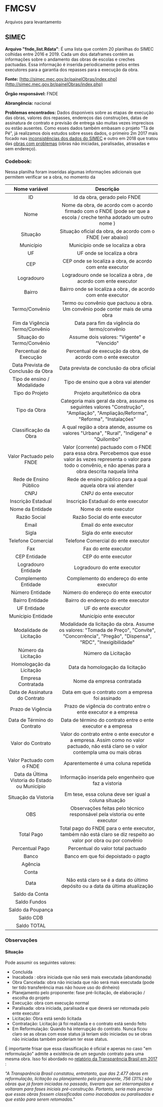 # FMCSV
Arquivos para levantamento

## SIMEC

**Arquivo "fnde_list.Rdata"**: É uma lista que contém 20 planilhas do SIMEC colhidas entre 2016 e 2019. Cada um dos dataframes contém as informações sobre o andamento das obras de escolas e creches pactuadas. Essa informação é inserida periodicamente pelos entes executores para a garantia dos repasses para a execução da obra.

**Fonte:** [http://simec.mec.gov.br/painelObras/index.php](http://simec.mec.gov.br/painelObras/index.php) 

**Órgão responsável:** FNDE

**Abrangência:** nacional

**Problemas encontrados:** Dados disponíveis sobre as etapas de execução das obras, valores dos repasses, endereços das construções, datas de assinatura de contrato e previsão de entrega são muitas vezes imprecisos ou estão ausentes. Como esses dados também embasam o projeto "Tá de Pé", já realizamos dois estudos sobre esses dados, o primeiro 2m 2017 mais focado nas [inconsistências dos dados do SIMEC](https://www.transparencia.org.br/downloads/publicacoes/RelatorioTadePe23082017.pdf) e outro em 2018 que tratou das [obras com problemas](https://www.transparencia.org.br/downloads/publicacoes/Relat%C3%B3rio_campanha%20TdP_final.pdf) (obras não iniciadas, paralisadas, atrasadas e sem endereço).

### Codebook: 
Nessa planilha foram inseridas algumas informações adicionais que permitem verificar se a obra, no momento da 


| Nome variável      | Descrição   |
| :-------------: |:-------------:|
| ID    | Id da obra, gerado pelo FNDE |
| Nome| Nome da obra, de acordo com o acordo firmado com o FNDE (pode ser que a escola / creche tenha adotado um outro nome ) |
| Situação | Situação oficial da obra, de acordo com o FNDE (ver abaixo) |
| Município | Município onde se localiza a obra |
| UF | UF onde se localiza a obra |
| CEP | CEP onde se localiza a obra, de acordo com ente executor |
| Logradouro | Logradouro onde se localiza a obra , de acordo com ente executor |
| Bairro | Bairro onde se localiza a obra , de acordo com ente executor |
|Termo/Convênio| Termo ou convênio que pactuou a obra. Um convênio pode conter mais de uma obra|
|Fim da Vigência Termo/Convênio| Data para fim da vigência do termo/convênio|
|Situação do Termo/Convênio| Assume dois valores: "Vigente" e "Vencido"|
|Percentual de Execução| Percentual de execução da obra, de acordo com o ente executor
| Data Prevista de Conclusão da Obra | Data prevista de conclusão da obra oficial |
|Tipo de ensino / Modalidade| Tipo de ensino que a obra vai atender|
| Tipo do Projeto | Projeto arquitetônico da obra |                   
|Tipo da Obra | Categoria mais geral da obra, assume os seguintes valores "Construção", "Ampliação", "Ampliação/Reforma", "Reforma", "Instalações"|
| Classificação da Obra | A qual região a obra atende, assume os valores "Urbana", "Rural", "Indigena" e "Quilombo"|
|Valor Pactuado pelo FNDE| Valor (corrente) pactuado com o FNDE para essa obra. Percebemos que esse valor às vezes representa o valor para todo o convênio, e não apenas para a obra descrita naquela linha |
|Rede de Ensino Público| Rede de ensino público para a qual aquela obra vai atender|
|CNPJ| CNPJ do ente executor|
|Inscrição Estadual | Inscrição Estadual do ente executor|
|Nome da Entidade| Nome do ente executor|
|Razão Social| Razão Social do ente executor|
|Email| Email do ente executor|
|Sigla| Sigla do ente executor |
|Telefone Comercial| Telefone Comercial do ente executor|
|Fax| Fax do ente executor|
|CEP Entidade| CEP do ente executor|
|Logradouro Entidade| Logradouro do ente executor|
|Complemento Entidade| Complemento do endereço do ente executor|
|Número Entidade| Número do endereço do ente executor|
|Bairro Entidade| Bairro do endereço do ente executor|
|UF Entidade| UF do ente executor|
|Munícipio Entidade| Município ente executor|
|Modalidade de Licitação| Modalidade da licitação da obra. Assume os valores: "Tomada de Preço", "Convite", "Concorrência", "Pregão", "Dispensa", "RDC", "Inexigibilidade"|
|Número da Licitação| Número da Licitação|
|Homologação da Licitação| Data da homologação da licitação|
|Empresa Contratada| Nome da empresa contratada|
|Data de Assinatura do Contrato| Data em que o contrato com a empresa foi assinado|
|Prazo de Vigência| Prazo de vigência do contrato entre o ente executor e a empresa|
|Data de Término do Contrato| Data de término do contrato entre o ente executor e a empresa|
|Valor do Contrato| Valor do contrato entre o ente executor e a empresa. Assim como no valor pactuado, não está claro se o valor contempla uma ou mais obras|
|Valor Pactuado com o FNDE| Aparentemente é uma coluna repetida|
|Data da Última Vistoria do Estado ou Município| Informação inserida pelo engenheiro que faz a vistoria|
|Situação da Vistoria| Em tese, essa coluna deve ser igual a coluna situação|
|OBS| Observações feitas pelo técnico responsável pela vistoria ou ente executor|
|Total Pago| Total pago do FNDE para o ente executor, também não está claro se diz respeito ao valor por obra ou por convênio|
|Percentual Pago| Percentual do valor total pactuado|
|Banco| Banco em que foi depoistado o pagto|
|Agência| |
|Conta| |
|Data| Não está claro se é a data do último depósito ou a data da última atualização|
|Saldo da Conta| |
|Saldo Fundos| |
|Saldo da Poupança| |
|Saldo CDB| | |
|Saldo TOTAL| |

### Observações

#### Situação

Pode assumir os seguintes valores:

* Concluída
* Inacabada : obra iniciada que não será mais executada (abandonada)
* Obra Cancelada: obra não iniciada que não será mais executada (pode ter tido transferência mas não houve uso do dinheiro) 
* Planejamento pelo proponente: fase pré-licitação, de elaboração / escolha do projeto
* Execução: obra com execução normal
* Paralisada: obra iniciada, paralisada e que deverá ser retomada pelo ente executor                  
* Licitação: Obra está sendo licitada
* Contratação: Licitação já foi realizada e o contrato está sendo feito
* Em Reformulação: Quando há interrupção do contrato. Nunca ficou claro se as obras com esse status já teriam sido iniciadas ou se obras não iniciadas também poderiam ter esse status.

É importante frisar que essa classificação é oficial e apenas no caso "em reformulação" admite a existência de um segundo contrato para uma mesma obra. Isso foi abordado no [relatório da Transparência Brasil em 2017](https://www.transparencia.org.br/downloads/publicacoes/RelatorioTadePe23082017.pdf) :

*"A Transparência Brasil constatou, entretanto, que das 2.477 obras em reformulação, licitação ou planejamento pelo proponente, 756 (31%) são obras que já foram iniciadas no passado, tiveram que ser interrompidas e voltaram para fases iniciais pré-construção. Portanto, seria mais preciso que essas obras fossem classificadas como inacabadas ou paralisadas e que estão para serem retomadas."*


